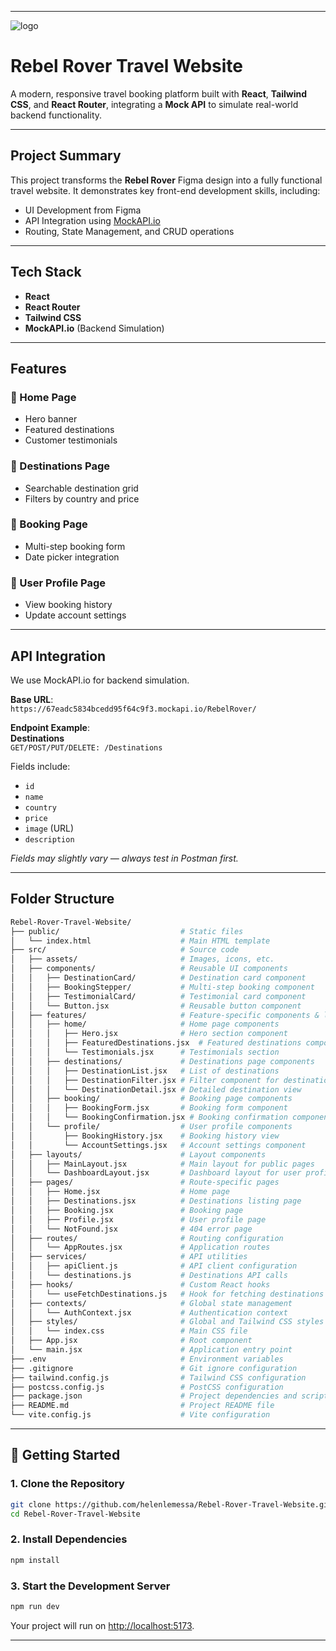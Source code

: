 

---

![logo](https://github.com/user-attachments/assets/2ba64e41-7323-499d-94b7-779fdef5b9e3)

# Rebel Rover Travel Website

A modern, responsive travel booking platform built with **React**, **Tailwind CSS**, and **React Router**, integrating a **Mock API** to simulate real-world backend functionality.

---

## Project Summary

This project transforms the **Rebel Rover** Figma design into a fully functional travel website. It demonstrates key front-end development skills, including:

- UI Development from Figma
- API Integration using [MockAPI.io](https://mockapi.io)
- Routing, State Management, and CRUD operations

---

## Tech Stack

- **React**
- **React Router**
- **Tailwind CSS**
- **MockAPI.io** (Backend Simulation)

---

## Features

### 🔹 Home Page
- Hero banner
- Featured destinations
- Customer testimonials

### 🔹 Destinations Page
- Searchable destination grid
- Filters by country and price

### 🔹 Booking Page
- Multi-step booking form
- Date picker integration

### 🔹 User Profile Page
- View booking history
- Update account settings

---

## API Integration

We use MockAPI.io for backend simulation.

**Base URL**:  
`https://67eadc5834bcedd95f64c9f3.mockapi.io/RebelRover/`

**Endpoint Example**:  
**Destinations**  
`GET/POST/PUT/DELETE: /Destinations`

Fields include:
- `id`
- `name`
- `country`
- `price`
- `image` (URL)
- `description`

_Fields may slightly vary — always test in Postman first._

---

## Folder Structure

```bash
Rebel-Rover-Travel-Website/
├── public/                           # Static files
│   └── index.html                    # Main HTML template
├── src/                              # Source code
│   ├── assets/                       # Images, icons, etc.
│   ├── components/                   # Reusable UI components
│   │   ├── DestinationCard/          # Destination card component
│   │   ├── BookingStepper/           # Multi-step booking component
│   │   ├── TestimonialCard/          # Testimonial card component
│   │   └── Button.jsx                # Reusable button component
│   ├── features/                     # Feature-specific components & logic
│   │   ├── home/                     # Home page components
│   │   │   ├── Hero.jsx              # Hero section component
│   │   │   ├── FeaturedDestinations.jsx  # Featured destinations component
│   │   │   └── Testimonials.jsx      # Testimonials section
│   │   ├── destinations/             # Destinations page components
│   │   │   ├── DestinationList.jsx   # List of destinations
│   │   │   ├── DestinationFilter.jsx # Filter component for destinations
│   │   │   └── DestinationDetail.jsx # Detailed destination view
│   │   ├── booking/                  # Booking page components
│   │   │   ├── BookingForm.jsx       # Booking form component
│   │   │   └── BookingConfirmation.jsx # Booking confirmation component
│   │   └── profile/                  # User profile components
│   │       ├── BookingHistory.jsx    # Booking history view
│   │       └── AccountSettings.jsx   # Account settings component
│   ├── layouts/                      # Layout components
│   │   ├── MainLayout.jsx            # Main layout for public pages
│   │   └── DashboardLayout.jsx       # Dashboard layout for user profiles
│   ├── pages/                        # Route-specific pages
│   │   ├── Home.jsx                  # Home page
│   │   ├── Destinations.jsx          # Destinations listing page
│   │   ├── Booking.jsx               # Booking page
│   │   ├── Profile.jsx               # User profile page
│   │   └── NotFound.jsx              # 404 error page
│   ├── routes/                       # Routing configuration
│   │   └── AppRoutes.jsx             # Application routes
│   ├── services/                     # API utilities
│   │   ├── apiClient.js              # API client configuration
│   │   └── destinations.js           # Destinations API calls
│   ├── hooks/                        # Custom React hooks
│   │   └── useFetchDestinations.js   # Hook for fetching destinations
│   ├── contexts/                     # Global state management
│   │   └── AuthContext.jsx           # Authentication context
│   ├── styles/                       # Global and Tailwind CSS styles
│   │   └── index.css                 # Main CSS file
│   ├── App.jsx                       # Root component
│   └── main.jsx                      # Application entry point
├── .env                              # Environment variables
├── .gitignore                        # Git ignore configuration
├── tailwind.config.js                # Tailwind CSS configuration
├── postcss.config.js                 # PostCSS configuration
├── package.json                      # Project dependencies and scripts
├── README.md                         # Project README file
└── vite.config.js                    # Vite configuration
```

---

## 🔧 Getting Started

### 1. Clone the Repository

```bash
git clone https://github.com/helenlemessa/Rebel-Rover-Travel-Website.git
cd Rebel-Rover-Travel-Website
```

### 2. Install Dependencies

```bash
npm install
```

### 3. Start the Development Server

```bash
npm run dev
```

Your project will run on [http://localhost:5173](http://localhost:5173).

---

